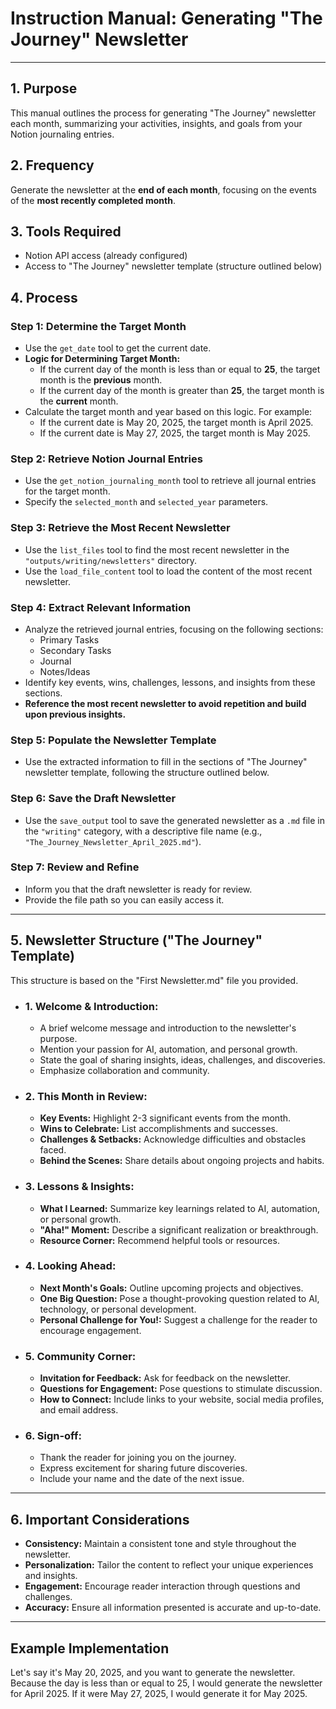 # Instruction Manual: Generating "The Journey" Newsletter

---

## 1. Purpose

This manual outlines the process for generating "The Journey" newsletter each month, summarizing your activities, insights, and goals from your Notion journaling entries.

## 2. Frequency

Generate the newsletter at the **end of each month**, focusing on the events of the **most recently completed month**.

## 3. Tools Required

* Notion API access (already configured)
* Access to "The Journey" newsletter template (structure outlined below)

## 4. Process

### Step 1: Determine the Target Month

* Use the `get_date` tool to get the current date.
* **Logic for Determining Target Month:**
    * If the current day of the month is less than or equal to **25**, the target month is the **previous** month.
    * If the current day of the month is greater than **25**, the target month is the **current** month.
* Calculate the target month and year based on this logic. For example:
    * If the current date is May 20, 2025, the target month is April 2025.
    * If the current date is May 27, 2025, the target month is May 2025.

### Step 2: Retrieve Notion Journal Entries

* Use the `get_notion_journaling_month` tool to retrieve all journal entries for the target month.
* Specify the `selected_month` and `selected_year` parameters.

### Step 3: Retrieve the Most Recent Newsletter

* Use the `list_files` tool to find the most recent newsletter in the `"outputs/writing/newsletters"` directory.
* Use the `load_file_content` tool to load the content of the most recent newsletter.

### Step 4: Extract Relevant Information

* Analyze the retrieved journal entries, focusing on the following sections:
    * Primary Tasks
    * Secondary Tasks
    * Journal
    * Notes/Ideas
* Identify key events, wins, challenges, lessons, and insights from these sections.
* **Reference the most recent newsletter to avoid repetition and build upon previous insights.**

### Step 5: Populate the Newsletter Template

* Use the extracted information to fill in the sections of "The Journey" newsletter template, following the structure outlined below.

### Step 6: Save the Draft Newsletter

* Use the `save_output` tool to save the generated newsletter as a `.md` file in the `"writing"` category, with a descriptive file name (e.g., `"The_Journey_Newsletter_April_2025.md"`).

### Step 7: Review and Refine

* Inform you that the draft newsletter is ready for review.
* Provide the file path so you can easily access it.

---

## 5. Newsletter Structure ("The Journey" Template)

This structure is based on the "First Newsletter.md" file you provided.

* ### 1. Welcome & Introduction:
    * A brief welcome message and introduction to the newsletter's purpose.
    * Mention your passion for AI, automation, and personal growth.
    * State the goal of sharing insights, ideas, challenges, and discoveries.
    * Emphasize collaboration and community.
* ### 2. This Month in Review:
    * **Key Events:** Highlight 2-3 significant events from the month.
    * **Wins to Celebrate:** List accomplishments and successes.
    * **Challenges & Setbacks:** Acknowledge difficulties and obstacles faced.
    * **Behind the Scenes:** Share details about ongoing projects and habits.
* ### 3. Lessons & Insights:
    * **What I Learned:** Summarize key learnings related to AI, automation, or personal growth.
    * **"Aha!" Moment:** Describe a significant realization or breakthrough.
    * **Resource Corner:** Recommend helpful tools or resources.
* ### 4. Looking Ahead:
    * **Next Month's Goals:** Outline upcoming projects and objectives.
    * **One Big Question:** Pose a thought-provoking question related to AI, technology, or personal development.
    * **Personal Challenge for You!:** Suggest a challenge for the reader to encourage engagement.
* ### 5. Community Corner:
    * **Invitation for Feedback:** Ask for feedback on the newsletter.
    * **Questions for Engagement:** Pose questions to stimulate discussion.
    * **How to Connect:** Include links to your website, social media profiles, and email address.
* ### 6. Sign-off:
    * Thank the reader for joining you on the journey.
    * Express excitement for sharing future discoveries.
    * Include your name and the date of the next issue.

---

## 6. Important Considerations

* **Consistency:** Maintain a consistent tone and style throughout the newsletter.
* **Personalization:** Tailor the content to reflect your unique experiences and insights.
* **Engagement:** Encourage reader interaction through questions and challenges.
* **Accuracy:** Ensure all information presented is accurate and up-to-date.

---

## Example Implementation

Let's say it's May 20, 2025, and you want to generate the newsletter. Because the day is less than or equal to 25, I would generate the newsletter for April 2025. If it were May 27, 2025, I would generate it for May 2025.